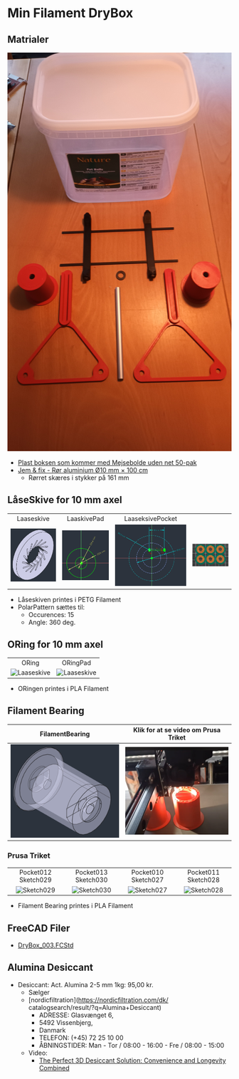 # Min Filament DryBox

## Matrialer

![Matriale foto](./Images/20250106_092037.jpg)

* [Plast boksen som kommer med Mejsebolde uden net 50-pak](https://www.harald-nyborg.dk/mejsebolde-uden-net-50-pak)
* [Jem & fix - Rør aluminium Ø10 mm × 100 cm](https://www.jemogfix.dk/roer-aluminium-oe10-mm-100-cm/4145/9032129/)
  * Rørret skæres i stykker på 161 mm

## LåseSkive for 10 mm axel

|||||
|:---:|:---:|:---:|:---:|
|Laaseskive|LaaskivePad|LaaseksivePocket|
|![Laaseskive](./Images/Laaseskive.png)|![Laaseskive](./Images/LaaskivePad.png)|![Laaseskive](./Images/LaaseksivePocket.png)|![Laaseskive](./Images/LaaseskiverMedBrim.png)|

* Låseskiven printes i PETG Filament
* PolarPattern sættes til:
  * Occurences: 15
  * Angle: 360 deg.

## ORing for 10 mm axel

|||
|:---:|:---:|
|ORing|ORingPad||
|![Laaseskive](./Images)|![Laaseskive](./Images)|

* ORingen printes i PLA Filament

## Filament Bearing

|FilamentBearing| Klik for at se video om Prusa Triket|
|:---:|:---:|
|![FilamentBearing](./Images/FilamentBearing.png)|[![](./Images/PrusaTrickVideo.png)](https://youtu.be/eJnPmYp0agY "Svenn-Erik Krengelund Thomsen")|

### Prusa Triket

|||||
|:---:|:---:|:---:|:---:|
|Pocket012 Sketch029|Pocket013 Sketch030|Pocket010 Sketch027|Pocket011 Sketch028|
|![Sketch029](./Images/Skærmbillede%20fra%202025-01-07%2019-20-38.png)|![Sketch030](./Images/Skærmbillede%20fra%202025-01-07%2019-20-56.png)|![Sketch027](./Images/Skærmbillede%20fra%202025-01-07%2019-21-09.png)|![Sketch028](./Images/Skærmbillede%20fra%202025-01-07%2019-21-18.png)|

* Filament Bearing printes i PLA Filament

## FreeCAD Filer

* [DryBox_003.FCStd](./DryBox_003.FCStd)

## Alumina Desiccant

* Desiccant: Act. Alumina 2-5 mm 1kg: 95,00 kr.
  * Sælger
  * [nordicfiltration](https://nordicfiltration.com/dk/
  catalogsearch/result/?q=Alumina+Desiccant)
    * ADRESSE: Glasvænget 6, 
    * 5492 Vissenbjerg, 
    * Danmark
    * TELEFON: (+45) 72 25 10 00
    * ÅBNINGSTIDER: Man - Tor / 08:00 - 16:00 - Fre / 08:00 - 15:00
  * Video:
    * [The Perfect 3D Desiccant Solution: Convenience and Longevity Combined](https://youtu.be/wkQpXBGxQdE)